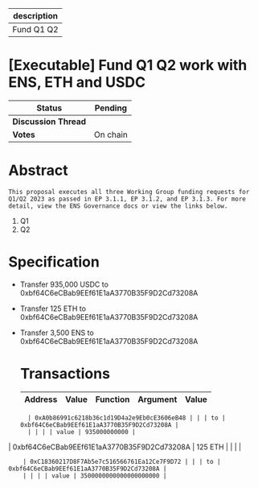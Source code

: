 
  | description |
| ----------- |
| Fund Q1 Q2  |
  
  # [Executable] Fund Q1 Q2 work with ENS, ETH and USDC
  
  | **Status**            | Pending                                                                                                                                      |
  | --------------------- | ------------------------------------------------------------------------------------------------------------------------------------------- |
  | **Discussion Thread** |                                                                                                 |
  | **Votes**             | On chain                                                                                                                                     |
  
  # Abstract
    This proposal executes all three Working Group funding requests for Q1/Q2 2023 as passed in EP 3.1.1, EP 3.1.2, and EP 3.1.3. For more detail, view the ENS Governance docs or view the links below.
1. Q1
2. Q2
  
  # Specification
  - Transfer 935,000 USDC to 0xbf64C6eCBab9EEf61E1aA3770B35F9D2Cd73208A
- Transfer 125 ETH to 0xbf64C6eCBab9EEf61E1aA3770B35F9D2Cd73208A
- Transfer 3,500 ENS to 0xbf64C6eCBab9EEf61E1aA3770B35F9D2Cd73208A

  
  # Transactions

  | Address                                    | Value   | Function | Argument | Value                   |
  | ------------------------------------------ | ------- | -------- | -------- | ----------------------- |
  
        | 0xA0b86991c6218b36c1d19D4a2e9Eb0cE3606eB48 | | | to | 0xbf64C6eCBab9EEf61E1aA3770B35F9D2Cd73208A |
        | | | | value | 935000000000 |
        
| 0xbf64C6eCBab9EEf61E1aA3770B35F9D2Cd73208A | 125 ETH | | | |

        | 0xC18360217D8F7Ab5e7c516566761Ea12Ce7F9D72 | | | to | 0xbf64C6eCBab9EEf61E1aA3770B35F9D2Cd73208A |
        | | | | value | 3500000000000000000000 |
        
  